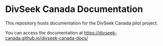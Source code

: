 # DivSeek Canada Documentation

This repository hosts documentation for the DivSeek Canada pilot project.

You can access the documentation at https://divseek-canada.github.io/divseek-canada-docs/
